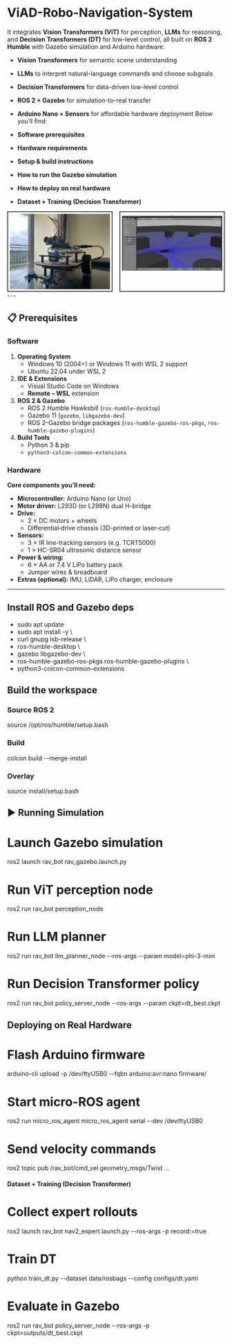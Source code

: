 # ViAD-Robo-Navigation-System

It integrates **Vision Transformers (ViT)** for perception, **LLMs** for reasoning, and **Decision Transformers (DT)** for low-level control, all built on **ROS 2 Humble** with Gazebo simulation and Arduino hardware. 
- **Vision Transformers** for semantic scene understanding  
- **LLMs** to interpret natural-language commands and choose subgoals  
- **Decision Transformers** for data-driven low-level control  
- **ROS 2 + Gazebo** for simulation-to-real transfer  
- **Arduino Nano + Sensors** for affordable hardware deployment
Below you’ll find:

- **Software prerequisites**  
- **Hardware requirements**
- **Setup & build instructions**  
- **How to run the Gazebo simulation**  
- **How to deploy on real hardware**  
- **Dataset + Training (Decision Transformer)**  
<div style="display: flex; justify-content: center; gap: 16px;">
  <div style="border: 2px solid #444; padding: 4px;">
    <img src="img/Hardware_.jpg" alt="First diagram" style="display: block; max-width: 100%; height: auto;">
  </div>
  <div style="border: 2px solid #444; padding: 4px;">
    <img src="img/gazebo.png" alt="Second diagram" style="display: block; max-width: 100%; height: auto;">
  </div>
</div>
---

## 📋 Prerequisites

### Software

1. **Operating System**  
   - Windows 10 (2004+) or Windows 11 with WSL 2 support  
   - Ubuntu 22.04 under WSL 2  
2. **IDE & Extensions**  
   - Visual Studio Code on Windows  
   - **Remote – WSL** extension  
3. **ROS 2 & Gazebo**  
   - ROS 2 Humble Hawksbill (`ros-humble-desktop`)  
   - Gazebo 11 (`gazebo`, `libgazebo-dev`)  
   - ROS 2–Gazebo bridge packages (`ros-humble-gazebo-ros-pkgs`, `ros-humble-gazebo-plugins`)  
4. **Build Tools**  
   - Python 3 & pip  
   - `python3-colcon-common-extensions`  

### Hardware
 
**Core components you’ll need:**

- **Microcontroller:** Arduino Nano (or Uno)  
- **Motor driver:** L293D (or L298N) dual H-bridge  
- **Drive:**  
  - 2 × DC motors + wheels  
  - Differential‐drive chassis (3D-printed or laser-cut)  
- **Sensors:**  
  - 3 × IR line-tracking sensors (e.g. TCRT5000)  
  - 1 × HC-SR04 ultrasonic distance sensor  
- **Power & wiring:**  
  - 6 × AA or 7.4 V LiPo battery pack  
  - Jumper wires & breadboard  
- **Extras (optional):** IMU, LiDAR, LiPo charger, enclosure  

---

## Install ROS and Gazebo deps
- sudo apt update
- sudo apt install -y \
- curl gnupg lsb-release \
- ros-humble-desktop \
- gazebo libgazebo-dev \
- ros-humble-gazebo-ros-pkgs ros-humble-gazebo-plugins \
- python3-colcon-common-extensions

## Build the workspace
### Source ROS 2
source /opt/ros/humble/setup.bash

### Build
colcon build --merge-install

### Overlay
source install/setup.bash

## ▶️ Running Simulation
# Launch Gazebo simulation
ros2 launch rav_bot rav_gazebo.launch.py

# Run ViT perception node
ros2 run rav_bot perception_node

# Run LLM planner
ros2 run rav_bot llm_planner_node --ros-args --param model=phi-3-mini

# Run Decision Transformer policy
ros2 run rav_bot policy_server_node --ros-args --param ckpt=dt_best.ckpt


##  Deploying on Real Hardware
# Flash Arduino firmware
arduino-cli upload -p /dev/ttyUSB0 --fqbn arduino:avr:nano firmware/

# Start micro-ROS agent
ros2 run micro_ros_agent micro_ros_agent serial --dev /dev/ttyUSB0

# Send velocity commands
ros2 topic pub /rav_bot/cmd_vel geometry_msgs/Twist ...


#### Dataset + Training (Decision Transformer)
# Collect expert rollouts
ros2 launch rav_bot nav2_expert.launch.py --ros-args -p record:=true

# Train DT
python train_dt.py --dataset data/rosbags --config configs/dt.yaml

# Evaluate in Gazebo
ros2 run rav_bot policy_server_node --ros-args -p ckpt=outputs/dt_best.ckpt

